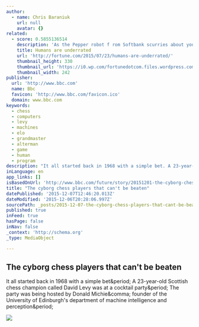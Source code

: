 ```yaml
---
author:
  - name: Chris Baraniuk
    url: null
    avatar: {}
related:
  - score: 0.5855136514
    description: 'As the Pepper robot f rom Softbank scurries about your home or office, it reads your emotions by your words, tone of voice, facial expressions, and body language. It then responds in all those ways; its hands and posture in particular are remarkably expressive.'
    title: Humans are underrated
    url: 'http://fortune.com/2015/07/23/humans-are-underrated/'
    thumbnail_height: 330
    thumbnail_url: 'https://i0.wp.com/fortunedotcom.files.wordpress.com/2015/07/cov08_ainside.jpg?fit=440%2C330&quality=80&strip'
    thumbnail_width: 242
publisher:
  url: 'http://www.bbc.com'
  name: Bbc
  favicon: 'http://www.bbc.com/favicon.ico'
  domain: www.bbc.com
keywords:
  - chess
  - computers
  - levy
  - machines
  - elo
  - grandmaster
  - alterman
  - game
  - human
  - program
description: "It all started back in 1968 with a simple bet. A 23-year-old Scottish chess champion called David Levy was at a cocktail party. The party was being hosted by Donald Michie, founder of the University of Edinburgh's department of machine intelligence and perception."
inLanguage: en
app_links: []
isBasedOnUrl: 'http://www.bbc.com/future/story/20151201-the-cyborg-chess-players-that-cant-be-beaten'
title: "The cyborg chess players that can't be beaten"
datePublished: '2015-12-07T12:46:20.013Z'
dateModified: '2015-12-06T20:28:06.997Z'
sourcePath: _posts/2015-12-07-the-cyborg-chess-players-that-cant-be-beaten.md
published: true
inFeed: true
hasPage: false
inNav: false
_context: 'http://schema.org'
_type: MediaObject

---
```

<article style=""><h1>The cyborg chess players that can't be beaten</h1><p>It all started back in 1968 with a simple bet&amp;period; A 23-year-old Scottish chess champion called David Levy was at a cocktail party&amp;period; The party was being hosted by Donald Michie&amp;comma; founder of the University of Edinburgh's department of machine intelligence and perception&amp;period;</p><img src="http://ichef.bbci.co.uk/wwfeatures/624_351/images/live/p0/39/sz/p039sz4r.jpg" /></article>